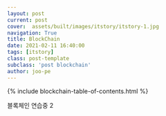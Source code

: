 ```yaml
---
layout: post
current: post
cover:  assets/built/images/itstory/itstory-1.jpg
navigation: True
title: BlockChain
date: 2021-02-11 16:40:00
tags: [itstory]
class: post-template
subclass: 'post blockchain'
author: joo-pe
---
```


{% include blockchain-table-of-contents.html %}

블록체인 연습중 2

